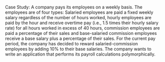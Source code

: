 Case Study:
A company pays its employees on a weekly basis. The employees are of four types: Salaried
employees are paid a fixed weekly salary regardless of the number of hours worked,
hourly employees are paid by the hour and receive overtime pay (i.e., 1.5 times their
hourly salary rate) for all hours worked in excess of 40 hours, commission employees
are paid a percentage of their sales and base-salaried commission employees receive a
base salary plus a percentage of their sales. For the current pay period, the company has
decided to reward salaried-commission employees by adding 10% to their base salaries.
The company wants to write an application that performs its payroll calculations
polymorphically.